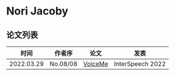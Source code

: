 # Nori Jacoby


## 论文列表

| 时间 | 作者序 | 论文 | 发表 |
|:-:|:-:|---|---|
| 2022.03.29 | No.08/08 | [VoiceMe](../Models/E2E/2022.03.29_VoiceMe.md) | InterSpeech 2022 |